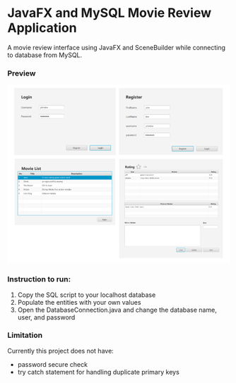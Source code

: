 # JavaFX and MySQL Movie Review Application 

A movie review interface using JavaFX and SceneBuilder while connecting to database from MySQL.

### Preview 

<img src="/images/movieReview.PNG" width = "650">

### Instruction to run:
1. Copy the SQL script to your localhost database
2. Populate the entities with your own values
3. Open the DatabaseConnection.java and change the database name, user, and password

### Limitation
Currently this project does not have:
- password secure check 
- try catch statement for handling duplicate primary keys  
